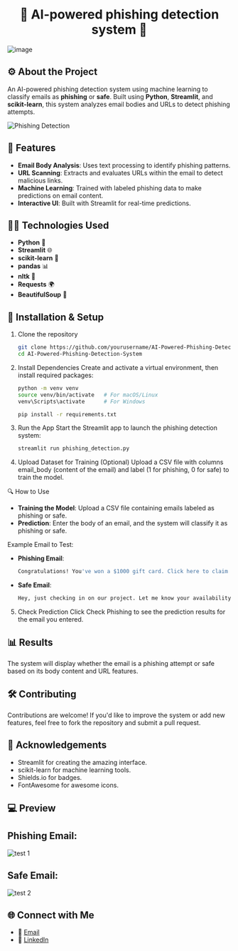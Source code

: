 <h1 align="center"> 🚨 AI-powered phishing detection system 🚨 </h1>

![image](https://github.com/user-attachments/assets/cdfb7afc-6eeb-4fdb-9b26-6bcedc247ff4)


##  ⚙️ About the Project 

An AI-powered phishing detection system using machine learning to classify emails as **phishing** or **safe**. Built using **Python**, **Streamlit**, and **scikit-learn**, this system analyzes email bodies and URLs to detect phishing attempts.

![Phishing Detection](https://ai-powered-phishing-detection-system-ples7i6bq2tzkaguiykzzt.streamlit.app/)

## 🚀 Features

- **Email Body Analysis**: Uses text processing to identify phishing patterns.
- **URL Scanning**: Extracts and evaluates URLs within the email to detect malicious links.
- **Machine Learning**: Trained with labeled phishing data to make predictions on email content.
- **Interactive UI**: Built with Streamlit for real-time predictions.

## 🧑‍💻 Technologies Used

- **Python** 🐍
- **Streamlit** 🌐
- **scikit-learn** 🤖
- **pandas** 📊
- **nltk** 🧠
- **Requests** 🌍
- **BeautifulSoup** 🍲

## 🎯 Installation & Setup

1. Clone the repository
   
   ```bash
   git clone https://github.com/yourusername/AI-Powered-Phishing-Detection-System.git
   cd AI-Powered-Phishing-Detection-System

2. Install Dependencies
   Create and activate a virtual environment, then install required packages:
   ```bash
   python -m venv venv
   source venv/bin/activate   # For macOS/Linux
   venv\Scripts\activate      # For Windows

   pip install -r requirements.txt

3. Run the App
   Start the Streamlit app to launch the phishing detection system:
   ```bash
   streamlit run phishing_detection.py

4. Upload Dataset for Training (Optional)
   Upload a CSV file with columns email_body (content of the email) and label (1 for phishing, 0 for safe) to train the model.

🔍 How to Use

- **Training the Model**: Upload a CSV file containing emails labeled as phishing or safe.
- **Prediction**: Enter the body of an email, and the system will classify it as phishing or safe.

Example Email to Test:

- **Phishing Email**:
  
  ```bash
  Congratulations! You've won a $1000 gift card. Click here to claim your prize: http://phishing.com

- **Safe Email**:

  ```bash
  Hey, just checking in on our project. Let me know your availability for a meeting.

5. Check Prediction
   Click Check Phishing to see the prediction results for the email you entered.

## 📊 Results

The system will display whether the email is a phishing attempt or safe based on its body content and URL features.

## 🛠️ Contributing

Contributions are welcome! If you'd like to improve the system or add new features, feel free to fork the repository and submit a pull request.

## 🙌 Acknowledgements

- Streamlit for creating the amazing interface.
- scikit-learn for machine learning tools.
- Shields.io for badges.
- FontAwesome for awesome icons.

## 💻 Preview 

## Phishing Email:

![test 1](https://github.com/user-attachments/assets/d1bdae97-ee19-4ac1-bd3f-87b98bad89b8)

## Safe Email:

![test 2](https://github.com/user-attachments/assets/dcef2e5c-01d8-4fb3-9343-6e73d7cb3588)


## 🌐 Connect with Me 

- 📧 [Email](mailto:gauravghandat12@gmail.com)
- 💼 [LinkedIn](www.linkedin.com/in/gaurav-ghandat-68a5a22b4)










   

